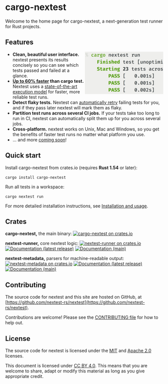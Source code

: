 # cargo-nextest

Welcome to the home page for cargo-nextest, a next-generation test runner for Rust projects.

## Features

<img src="static/cover.png" style="float: right; width: 250px">

* **Clean, beautiful user interface.** nextest presents its results concisely so you can see which tests passed and failed at a glance.
* **[Up to 60% faster](book/benchmarks.md) than cargo test.** Nextest uses a [state-of-the-art execution model](book/how-it-works.md) for faster, more reliable test runs.
* **Detect flaky tests.** Nextest can [automatically retry](book/retries.md) failing tests for you, and if they pass later nextest will mark them as flaky.
* **Partition test runs across several CI jobs.** If your tests take too long to run in CI, nextest can automatically split them up for you across several jobs.
* **Cross-platform.** nextest works on Unix, Mac and Windows, so you get the benefits of faster test runs no matter what platform you use.
* ... and more [coming soon](https://github.com/nextest-rs/nextest/projects/1)!

## Quick start

Install cargo-nextest from crates.io (requires **Rust 1.54** or later):

```
cargo install cargo-nextest
```

Run all tests in a workspace:

```
cargo nextest run
```

For more detailed installation instructions, see [Installation and usage](book/installation.md).

## Crates

**cargo-nextest,** the main binary: [![cargo-nextest on crates.io](https://img.shields.io/crates/v/cargo-nextest)](https://crates.io/crates/cargo-nextest)

**nextest-runner,** core nextest logic:
[![nextest-runner on crates.io](https://img.shields.io/crates/v/nextest-runner)](https://crates.io/crates/nextest-runner)
[![Documentation (latest release)](https://img.shields.io/badge/docs-latest-brightgreen)](https://docs.rs/nextest-runner/) [![Documentation (main)](https://img.shields.io/badge/docs-main-purple)](rustdoc/nextest_runner/)

**nextest-metadata,** parsers for machine-readable output:
[![nextest-metadata on crates.io](https://img.shields.io/crates/v/nextest-metadata)](https://crates.io/crates/nextest-metadata)
[![Documentation (latest release)](https://img.shields.io/badge/docs-latest-brightgreen)](https://docs.rs/nextest-metadata/)
[![Documentation (main)](https://img.shields.io/badge/docs-main-purple)](rustdoc/nextest_metadata/)

## Contributing

The source code for nextest and this site are hosted on GitHub, at
[https://github.com/nextest-rs/nextest](https://github.com/nextest-rs/nextest).

Contributions are welcome! Please see the [CONTRIBUTING
file](https://github.com/nextest-rs/nextest/blob/main/CONTRIBUTING.md) for how to help out.

## License

The source code for nextest is licensed under the
[MIT](https://github.com/nextest-rs/nextest/blob/main/LICENSE-MIT) and [Apache
2.0](https://github.com/nextest-rs/nextest/blob/main/LICENSE-APACHE) licenses.

This document is licensed under [CC BY 4.0]. This means that you are welcome to share, adapt or
modify this material as long as you give appropriate credit.

[CC BY 4.0]: https://creativecommons.org/licenses/by/4.0/
